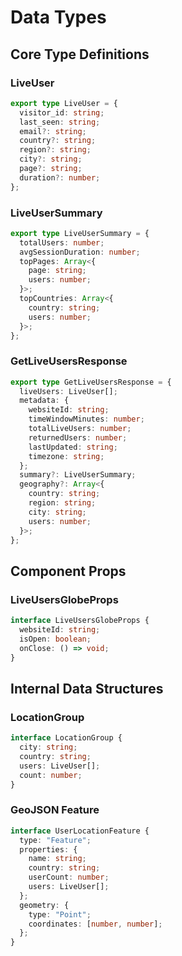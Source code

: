 # Data Types

## Core Type Definitions

### LiveUser
```typescript
export type LiveUser = {
  visitor_id: string;
  last_seen: string;
  email?: string;
  country?: string;
  region?: string;
  city?: string;
  page?: string;
  duration?: number;
};
```

### LiveUserSummary
```typescript
export type LiveUserSummary = {
  totalUsers: number;
  avgSessionDuration: number;
  topPages: Array<{
    page: string;
    users: number;
  }>;
  topCountries: Array<{
    country: string;
    users: number;
  }>;
};
```

### GetLiveUsersResponse
```typescript
export type GetLiveUsersResponse = {
  liveUsers: LiveUser[];
  metadata: {
    websiteId: string;
    timeWindowMinutes: number;
    totalLiveUsers: number;
    returnedUsers: number;
    lastUpdated: string;
    timezone: string;
  };
  summary?: LiveUserSummary;
  geography?: Array<{
    country: string;
    region: string;
    city: string;
    users: number;
  }>;
};
```

## Component Props

### LiveUsersGlobeProps
```typescript
interface LiveUsersGlobeProps {
  websiteId: string;
  isOpen: boolean;
  onClose: () => void;
}
```

## Internal Data Structures

### LocationGroup
```typescript
interface LocationGroup {
  city: string;
  country: string;
  users: LiveUser[];
  count: number;
}
```

### GeoJSON Feature
```typescript
interface UserLocationFeature {
  type: "Feature";
  properties: {
    name: string;
    country: string;
    userCount: number;
    users: LiveUser[];
  };
  geometry: {
    type: "Point";
    coordinates: [number, number];
  };
}
```
